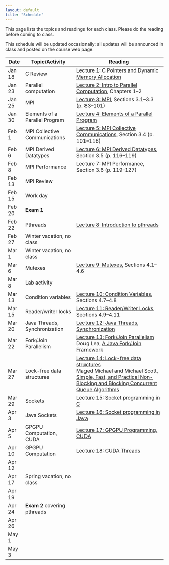 ```yaml
---
layout: default
title: "Schedule"
---
```


This page lists the topics and readings for each class.  Please do the reading before coming to class.

This schedule will be updated occasionally: all updates will be announced in class and posted on the course web page.

Date | Topic/Activity | Reading
---- | -------------- | -------
Jan 18 | C Review | [Lecture 1: C Pointers and Dynamic Memory Allocation](lectures/lecture01.html)
Jan 23 | Parallel computation | [Lecture 2: Intro to Parallel Computation](lectures/lecture02.html), Chapters 1&ndash;2
Jan 25 | MPI | [Lecture 3: MPI](lectures/lecture03.html), Sections 3.1&ndash;3.3 (p. 83&ndash;101)
Jan 30 | Elements of a Parallel Program | [Lecture 4: Elements of a Parallel Program](lectures/lecture04.html)
Feb 1 | MPI Collective Communications | [Lecture 5: MPI Collective Communications](lectures/lecture05.html), Section 3.4 (p. 101&ndash;116)
Feb 6 | MPI Derived Datatypes | [Lecture 6: MPI Derived Datatypes](lectures/lecture06.html), Section 3.5 (p. 116&ndash;119)
Feb 8 | MPI Performance | Lecture 7: MPI Performance, Section 3.6 (p. 119&ndash;127)
Feb 13 | MPI Review
Feb 15 | Work day
Feb 20 | **Exam 1**
Feb 22 | Pthreads | [Lecture 8: Introduction to pthreads](lectures/lecture08.html)
Feb 27 | Winter vacation, no class
Mar 1 | Winter vacation, no class
Mar 6 | Mutexes| [Lecture 9: Mutexes](lectures/lecture09.html), Sections 4.1&ndash;4.6
Mar 8 | Lab activity
Mar 13 | Condition variables | [Lecture 10: Condition Variables](lectures/lecture10.html), Sections 4.7&ndash;4.8
Mar 15 | Reader/writer locks | [Lecture 11: Reader/Writer Locks](lectures/lecture11.html), Sections 4.9&ndash;4.11
Mar 20 | Java Threads, Synchronization | [Lecture 12: Java Threads, Synchronization](lectures/lecture12.html)
Mar 22 | Fork/Join Parallelism | [Lecture 13: Fork/Join Parallelism](lectures/lecture13.html)<br>Doug Lea, [A Java Fork/Join Framework](http://gee.cs.oswego.edu/dl/papers/fj.pdf)
Mar 27 | Lock-free data structures | [Lecture 14: Lock-free data structures](lectures/lecture14.html)<br>Maged Michael and Michael Scott, [Simple, Fast, and Practical Non-Blocking and Blocking Concurrent Queue Algorithms](http://www.research.ibm.com/people/m/michael/podc-1996.pdf)
Mar 29 | Sockets | [Lecture 15: Socket programming in C](lectures/lecture15.html)
Apr 3 | Java Sockets | [Lecture 16: Socket programming in Java](lectures/lecture16.html)
Apr 5 | GPGPU Computation, CUDA | [Lecture 17: GPGPU Programming, CUDA](lectures/lecture17.html)
Apr 10 | GPGPU Computation | [Lecture 18: CUDA Threads](lectures/lecture18.html)
Apr 12 |
Apr 17 | Spring vacation, no class
Apr 19 |
Apr 24 | **Exam 2** covering pthreads
Apr 26 |
May 1 |
May 3 |

<!--
Jan 22 | C Review | [Lecture 1: C Pointers and Dynamic Memory Allocation](lectures/lecture01.html)
Jan 27 | Parallel computation | [Lecture 2: Intro to Parallel Computation](lectures/lecture02.html), Chapters 1&ndash;2
Jan 29 | MPI | [Lecture 3: MPI](lectures/lecture03.html), Sections 3.1&ndash;3.3 (p. 83&ndash;101)
Feb 3 | Elements of a Parallel Program | [Lecture 4: Elements of a Parallel Program](lectures/lecture04.html)
Feb 5 | 
Feb 10 | MPI Collective Communications | [Lecture 5: MPI Collective Communications](lectures/lecture05.html), Section 3.4 (p. 101&ndash;116)
Feb 12 | 
Feb 17 | MPI Derived Datatypes | [Lecture 6: MPI Derived Datatypes](lectures/lecture06.html), Section 3.5 (p. 116&ndash;119)
Feb 19 | MPI Performance | Lecture 7: MPI Performance, Section 3.6 (p. 119&ndash;127)
Feb 24 | MPI Review
Feb 26 | **Exam 1**
Mar 3 | Winter vacation, no class
Mar 5 | Winter vacation, no class
Mar 10 | Pthreads introduction | [Lecture 8: Introduction to pthreads](lectures/lecture08.html)
Mar 12 | Mutexes | [Lecture 9: Mutexes](lectures/lecture09.html), Sections 4.1&ndash;4.6
Mar 17 | Condition Variables | [Lecture 10: Condition Variables](lectures/lecture10.html), Sections 4.7&ndash;4.8
Mar 19 | Reader/writer locks, thread safety | [Lecture 11: Reader/Writer Locks](lectures/lecture11.html), Sections 4.9&ndash;4.11
Mar 24 | Java Threads, Synchronization | [Lecture 12: Java Threads, Synchronization](lectures/lecture12.html)
Mar 26 | Fork/Join Parallelism | [Lecture 13: Fork/Join Parallelism](lectures/lecture13.html), Doug Lea: [A Java Fork/Join Framework](http://gee.cs.oswego.edu/dl/papers/fj.pdf)
Mar 31 | Work day
Apr 7 | Lock-free data structures | [Lecture 14: Lock-free data structures](lectures/lecture14.html), Maged Michael and Michael Scott, [Simple, Fast, and Practical Non-Blocking and Blocking Concurrent Queue Algorithms](http://www.research.ibm.com/people/m/michael/podc-1996.pdf)
Apr 9 | Sockets | [Lecture 15: Socket programming in C](lectures/lecture15.html)
Apr 14 | Java Sockets | [Lecture 16: Socket programming in Java](lectures/lecture16.html)
Apr 16 | Work day |
Apr 21 | GPGPU Computation, CUDA | [Lecture 17: GPGPU Programming, CUDA](lectures/lecture17.html)
Apr 23 | GPGPU Computation | [Lecture 18: CUDA Threads](lectures/lecture18.html)
Apr 28 | Concurrency in Clojure | [Lecture 19: Concurrency in Clojure](lectures/lecture19.html) |
Apr 30 | **Exam 2** |
May 5 | Concurrency in Erlang | [Lecture 20: Concurrency in Erlang](lectures/lecture20.html) |
-->
